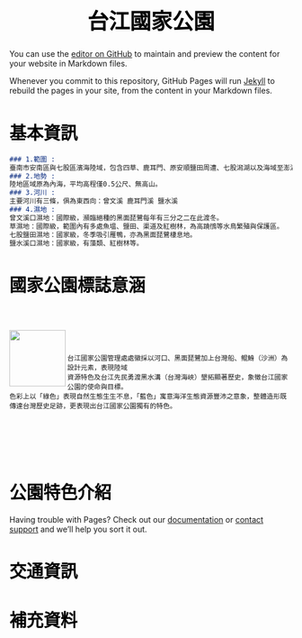 <style>
  .smaller-image {
    width: 300px;
  }
  .bigger-image{
    width: 400px;
  }
  .smallest-image{
    width: 50px;
  }
  .image-position{
    width: 10px:
  }
$(function(){
	$(window).scroll(function(){  
	var scrollt = document.documentElement.scrollTop + document.body.scrollTop; 
	if( scrollt >200 ){   
		$("#gotop").fadeIn(400);     
	}else{      
		$("#gotop").stop().fadeOut(400); 
	}
});
$("#gotop").click(function(){ 
		$("html,body").animate({scrollTop:"0px"},200);
});

</style>

<h1 style="color: black; font-weight: bold;font-size:1cm"><center>台江國家公園</center></h1>

You can use the [editor on GitHub](https://github.com/jim99224/-/edit/master/index.md) to maintain and preview the content for your website in Markdown files.

Whenever you commit to this repository, GitHub Pages will run [Jekyll](https://jekyllrb.com/) to rebuild the pages in your site, from the content in your Markdown files.

<h1 style="color: black; font-weight: bold;font-size:0.8cm">基本資訊</h1>

```markdown
### 1.範圍 : 
臺南市安南區與七股區濱海陸域，包含四草、鹿耳門、原安順鹽田周遭、七股潟湖以及海域至澎湖縣東吉嶼。
### 2.地勢 : 
陸地區域原為內海，平均高程僅0.5公尺、無高山。
### 3.河川 : 
主要河川有三條，俱為東西向：曾文溪 鹿耳門溪 鹽水溪 
### 4.濕地 : 
曾文溪口濕地：國際級，瀕臨絕種的黑面琵鷺每年有三分之二在此渡冬。
草濕地：國際級，範圍內有多處魚塭、鹽田、渠道及紅樹林，為高蹺鴴等水鳥繁殖與保護區。
七股鹽田濕地：國家級，冬季吸引雁鴨，亦為黑面琵鷺棲息地。
鹽水溪口濕地：國家級，有藻類、紅樹林等。

```


<h1 style="color: black; font-weight: bold;font-size:0.8cm">國家公園標誌意涵</h1>
<pre class="highlight"><code>

<p><img style="width:100px;height:100px" src="http://np.cpami.gov.tw/filesys/image/01_chinese/04_news/8logo.jpg" align="left">

台江國家公園管理處處徽採以河口、黑面琵鷺加上台灣船、鲲鯓（沙洲）為設計元素，表現陸域
資源特色及台江先民勇渡黑水溝（台灣海峽）墾拓顯著歷史，象徵台江國家公園的使命與目標。
色彩上以「綠色」表現自然生態生生不息，「藍色」寓意海洋生態資源豐沛之意象，整體造形既
傳達台灣歷史足跡，更表現出台江國家公園獨有的特色。
</p>

</code></pre>

<h1 style="color: black; font-weight: bold;font-size:0.8cm">公園特色介紹</h1>

Having trouble with Pages? Check out our [documentation](https://help.github.com/categories/github-pages-basics/) or [contact support](https://github.com/contact) and we’ll help you sort it out.

<h1 style="color: black; font-weight: bold;font-size:0.8cm">交通資訊</h1>


<h1 style="color: black; font-weight: bold;font-size:0.8cm">補充資料</h1>
